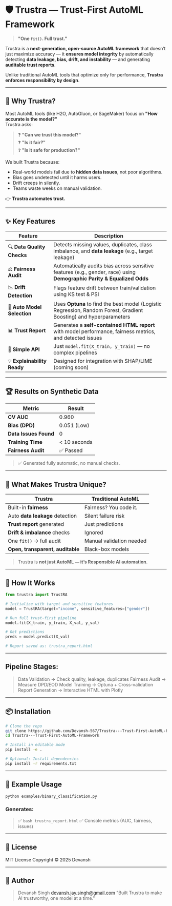# 🛡️ Trustra — Trust-First AutoML Framework

> **"One `fit()`. Full trust."**

Trustra is a **next-generation, open-source AutoML framework** that doesn’t just maximize accuracy — it **ensures model integrity** by automatically detecting **data leakage, bias, drift, and instability** — and generating **auditable trust reports**.

Unlike traditional AutoML tools that optimize only for performance, **Trustra enforces responsibility by design**.

---

## 🚀 Why Trustra?

Most AutoML tools (like H2O, AutoGluon, or SageMaker) focus on **"How accurate is the model?"**  
Trustra asks:  
> ❓ **"Can we trust this model?"**  
> ❓ **"Is it fair?"**  
> ❓ **"Is it safe for production?"**

We built Trustra because:
- Real-world models fail due to **hidden data issues**, not poor algorithms.
- Bias goes undetected until it harms users.
- Drift creeps in silently.
- Teams waste weeks on manual validation.

👉 **Trustra automates trust.**

---

## ✨ Key Features

| Feature | Description |
|-------|-------------|
| 🔍 **Data Quality Checks** | Detects missing values, duplicates, class imbalance, and **data leakage** (e.g., target leakage) |
| ⚖️ **Fairness Audit** | Automatically audits bias across sensitive features (e.g., gender, race) using **Demographic Parity & Equalized Odds** |
| 📉 **Drift Detection** | Flags feature drift between train/validation using KS test & PSI |
| 🧠 **Auto Model Selection** | Uses **Optuna** to find the best model (Logistic Regression, Random Forest, Gradient Boosting) and hyperparameters |
| 📊 **Trust Report** | Generates a **self-contained HTML report** with model performance, fairness metrics, and detected issues |
| 🚀 **Simple API** | Just `model.fit(X_train, y_train)` — no complex pipelines |
| 💡 **Explainability Ready** | Designed for integration with SHAP/LIME (coming soon) |

---

## 🏆 Results on Synthetic Data

| Metric | Result |
|-------|--------|
| **CV AUC** | 0.960 |
| **Bias (DPD)** | 0.051 (Low) |
| **Data Issues Found** | 0 |
| **Training Time** | < 10 seconds |
| **Fairness Audit** | ✅ Passed |

> ✅ Generated fully automatic, no manual checks.

---

## 🌟 What Makes Trustra Unique?

| Trustra | Traditional AutoML |
|--------|-------------------|
| Built-in **fairness** | Fairness? You code it. |
| Auto **data leakage** detection | Silent failure risk |
| **Trust report** generated | Just predictions |
| **Drift & imbalance** checks | Ignored |
| One `fit()` → full audit | Manual validation needed |
| **Open, transparent, auditable** | Black-box models |

> Trustra is **not just AutoML — it’s Responsible AI automation**.

---

## 🧩 How It Works

```python
from trustra import TrustRA

# Initialize with target and sensitive features
model = TrustRA(target="income", sensitive_features=["gender"])

# Run full trust-first pipeline
model.fit(X_train, y_train, X_val, y_val)

# Get predictions
preds = model.predict(X_val)

# Report saved as: trustra_report.html
```
---
## Pipeline Stages:
> Data Validation → Check quality, leakage, duplicates
> Fairness Audit → Measure DPD/EOD
> Model Training → Optuna + Cross-validation
> Report Generation → Interactive HTML with Plotly
---

## 📦 Installation
```bash
# Clone the repo
git clone https://github.com/Devansh-567/Trustra---Trust-First-AutoML-Framework.git
cd Trustra---Trust-First-AutoML-Framework

# Install in editable mode
pip install -e .

# Optional: Install dependencies
pip install -r requirements.txt
```
---

## 🧪 Example Usage
```bash
python examples/binary_classification.py
```

### Generates: 
> ✅ ```bash trustra_report.html```
> ✅ Console metrics (AUC, fairness, issues)
---

## 📄 License
MIT License
Copyright © 2025 Devansh

---

## 👤 Author
> Devansh Singh
> devansh.jay.singh@gmail.com
> "Built Trustra to make AI trustworthy, one model at a time."
